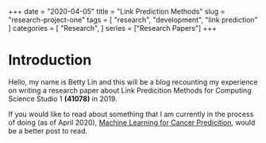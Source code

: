 +++
date = "2020-04-05"
title = "Link Prediction Methods"
slug = "research-project-one"
tags = [
    "research",
    "development",
    "link prediction"
]
categories = [
    "Research",
]
series = ["Research Papers"]
+++

# Introduction

Hello, my name is Betty Lin and this will be a blog recounting my experience on writing a research paper about Link Predicition Methods for Computing Science Studio 1 **(41078)** in 2019. 

If you would like to read about something that I am currently in the process of doing (as of April 2020), [Machine Learning for Cancer Predicition](../research-project-two), would be a better post to read.

